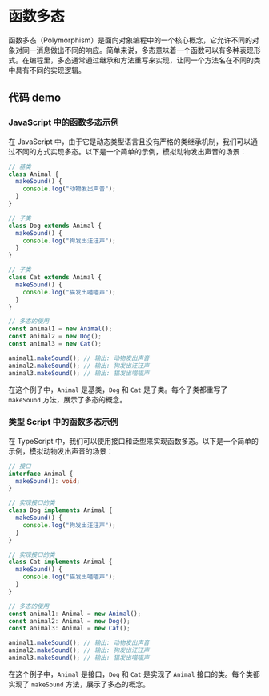 # 函数多态

函数多态（Polymorphism）是面向对象编程中的一个核心概念，它允许不同的对象对同一消息做出不同的响应。简单来说，多态意味着一个函数可以有多种表现形式。在编程里，多态通常通过继承和方法重写来实现，让同一个方法名在不同的类中具有不同的实现逻辑。

## 代码 demo

### JavaScript 中的函数多态示例

在 JavaScript 中，由于它是动态类型语言且没有严格的类继承机制，我们可以通过不同的方式实现多态。以下是一个简单的示例，模拟动物发出声音的场景：

```js
// 基类
class Animal {
  makeSound() {
    console.log("动物发出声音");
  }
}

// 子类
class Dog extends Animal {
  makeSound() {
    console.log("狗发出汪汪声");
  }
}

// 子类
class Cat extends Animal {
  makeSound() {
    console.log("猫发出喵喵声");
  }
}

// 多态的使用
const animal1 = new Animal();
const animal2 = new Dog();
const animal3 = new Cat();

animal1.makeSound(); // 输出: 动物发出声音
animal2.makeSound(); // 输出: 狗发出汪汪声
animal3.makeSound(); // 输出: 猫发出喵喵声
```

在这个例子中，`Animal` 是基类，`Dog` 和 `Cat` 是子类。每个子类都重写了 `makeSound` 方法，展示了多态的概念。

### 类型 Script 中的函数多态示例

在 TypeScript 中，我们可以使用接口和泛型来实现函数多态。以下是一个简单的示例，模拟动物发出声音的场景：

```ts
// 接口
interface Animal {
  makeSound(): void;
}

// 实现接口的类
class Dog implements Animal {
  makeSound() {
    console.log("狗发出汪汪声");
  }
}

// 实现接口的类
class Cat implements Animal {
  makeSound() {
    console.log("猫发出喵喵声");
  }
}

// 多态的使用
const animal1: Animal = new Animal();
const animal2: Animal = new Dog();
const animal3: Animal = new Cat();

animal1.makeSound(); // 输出: 动物发出声音
animal2.makeSound(); // 输出: 狗发出汪汪声
animal3.makeSound(); // 输出: 猫发出喵喵声
```

在这个例子中，`Animal` 是接口，`Dog` 和 `Cat` 是实现了 `Animal` 接口的类。每个类都实现了 `makeSound` 方法，展示了多态的概念。
